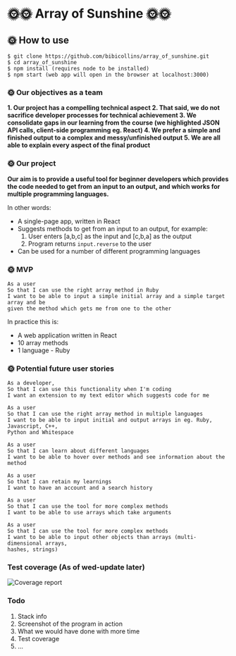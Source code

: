# 🌞🌞 Array of Sunshine 🌞🌞

## 🌞 How to use

```
$ git clone https://github.com/bibicollins/array_of_sunshine.git
$ cd array_of_sunshine
$ npm install (requires node to be installed)
$ npm start (web app will open in the browser at localhost:3000)
```

### 🌞 Our objectives as a team

**1. Our project has a compelling technical aspect
2. That said, we do not sacrifice developer processes for technical achievement
3. We consolidate gaps in our learning from the course (we highlighted JSON API calls, client-side programming eg. React)
4. We prefer a simple and finished output to a complex and messy/unfinished output
5. We are all able to explain every aspect of the final product**

### 🌞 Our project

**Our aim is to provide a useful tool for beginner developers which provides the code needed to get from an input to an output, and which works for multiple programming languages.**

In other words:
- A single-page app, written in React
- Suggests methods to get from an input to an output, for example:
    1. User enters [a,b,c] as the input and [c,b,a] as the output
    2. Program returns `input.reverse` to the user
- Can  be used for a number of different programming languages

### 🌞 MVP
```
As a user
So that I can use the right array method in Ruby
I want to be able to input a simple initial array and a simple target array and be
given the method which gets me from one to the other
```
In practice this is:
- A web application written in React
- 10 array methods
- 1 language - Ruby

### 🌞 Potential future user stories

```
As a developer,
So that I can use this functionality when I'm coding
I want an extension to my text editor which suggests code for me

As a user
So that I can use the right array method in multiple languages
I want to be able to input initial and output arrays in eg. Ruby, Javascript, C++,
Python and Whitespace

As a user
So that I can learn about different languages
I want to be able to hover over methods and see information about the method

As a user
So that I can retain my learnings
I want to have an account and a search history

As a user
So that I can use the tool for more complex methods
I want to be able to use arrays which take arguments

As a user
So that I can use the tool for more complex methods
I want to be able to input other objects than arrays (multi-dimensional arrays,
hashes, strings)
```
### Test coverage (As of wed-update later)
![Coverage report](https://imgur.com/a/RE612YL)

### Todo
1. Stack info
2. Screenshot of the program in action
3. What we would have done with more time
4. Test coverage
5. ...
